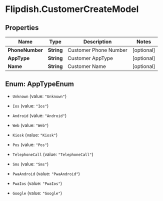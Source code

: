 # Flipdish.CustomerCreateModel

## Properties
Name | Type | Description | Notes
------------ | ------------- | ------------- | -------------
**PhoneNumber** | **String** | Customer Phone Number | [optional] 
**AppType** | **String** | Customer AppType | [optional] 
**Name** | **String** | Customer Name | [optional] 


<a name="AppTypeEnum"></a>
## Enum: AppTypeEnum


* `Unknown` (value: `"Unknown"`)

* `Ios` (value: `"Ios"`)

* `Android` (value: `"Android"`)

* `Web` (value: `"Web"`)

* `Kiosk` (value: `"Kiosk"`)

* `Pos` (value: `"Pos"`)

* `TelephoneCall` (value: `"TelephoneCall"`)

* `Sms` (value: `"Sms"`)

* `PwaAndroid` (value: `"PwaAndroid"`)

* `PwaIos` (value: `"PwaIos"`)

* `Google` (value: `"Google"`)




